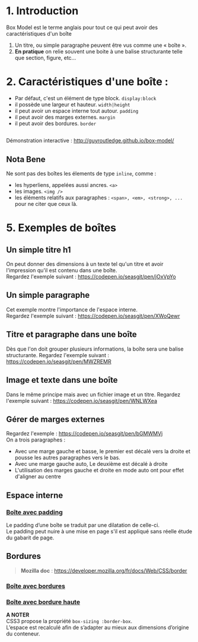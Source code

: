 # 1. Introduction
Box Model est le terme anglais pour tout ce qui peut avoir des caractéristiques d'un boîte 
1. Un titre, ou simple paragraphe peuvent être vus comme une « boîte ». 
2. __En pratique__ on relie souvent une boite à une balise structurante telle que section, figure, etc...  


# 2. Caractéristiques d'une boîte  :
* Par défaut, c'est un élément de type block.   `display:block`
* il possède une largeur et hauteur.   `width|height`
* il peut avoir un espace interne tout autour.   `padding`
* il peut avoir des marges externes.   `margin`
* il peut avoir des bordures.   `border`
## 
Démonstration interactive :  http://guyroutledge.github.io/box-model/ 
##

## Nota Bene 
Ne sont pas des boîtes les élements de type `inline`, comme :
* les hyperliens, appelées aussi ancres. `<a>` 
* les images. `<img />`
* les éléments relatifs aux paragraphes : `<span>, <em>, <strong>, ...` pour ne citer que ceux là. 


# 5. Exemples de boîtes
## Un simple titre h1
On peut donner des dimensions à un texte tel qu'un titre et avoir l'impression qu'il est contenu dans une boîte.  
Regardez l'exemple suivant : https://codepen.io/seasgit/pen/jOxVpYo
## Un simple paragraphe
Cet exemple montre l'importance de l'espace interne.  
Regardez l'exemple suivant : https://codepen.io/seasgit/pen/XWoQewr
## Titre et paragraphe dans une boîte
Dès que l'on doit grouper plusieurs informations, la boîte sera une balise structurante.
Regardez l'exemple suivant : https://codepen.io/seasgit/pen/MWZREMR
## Image et texte dans une boîte
Dans le même principe mais avec un fichier image et un titre.
Regardez l'exemple suivant : https://codepen.io/seasgit/pen/WNLWXea
## Gérer de marges externes
Regardez l'exemple : https://codepen.io/seasgit/pen/bGMWMVj  
On a trois paragraphes : 
- Avec une marge gauche et basse, le premier est décalé vers la droite et pousse les autres paragraphes vers le bas.
- Avec une marge gauche auto, Le deuxième est décalé à droite
- L'utilisation des marges gauche et droite en mode auto ont pour effet d'aligner au centre
## Espace interne
### [Boîte avec padding](https://codepen.io/seasgit/pen/ExLmLWK)
Le padding d’une boîte se traduit par une dilatation de celle-ci.  
Le padding peut nuire à une mise en page s'il est appliqué sans réelle 
étude du gabarit de page.  
## Bordures
> __Mozilla doc__ : https://developer.mozilla.org/fr/docs/Web/CSS/border
### [Boîte avec bordures](https://codepen.io/seasgit/pen/xxjdjKw)
### [Boîte avec bordure haute](https://codepen.io/seasgit/pen/WNJjJba)

__A NOTER__   
CSS3 propose la propriété `box-sizing :border-box`.  
L’espace est recalculé afin de s’adapter au mieux aux dimensions d’origine du conteneur.


